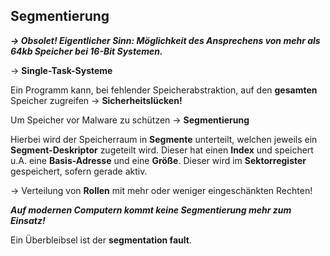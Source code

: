 ## Segmentierung

***-> Obsolet! Eigentlicher Sinn: Möglichkeit des Ansprechens von mehr als 64kb Speicher bei 16-Bit Systemen.***

-> **Single-Task-Systeme**

Ein Programm kann, bei fehlender Speicherabstraktion, auf den **gesamten** Speicher zugreifen -> **Sicherheitslücken!**

Um Speicher vor Malware zu schützen -> **Segmentierung**

Hierbei wird der Speicherraum in **Segmente** unterteilt, welchen jeweils ein **Segment-Deskriptor** zugeteilt wird. Dieser hat einen **Index** und speichert u.A. eine **Basis-Adresse** und eine **Größe**. Dieser wird im **Sektorregister** gespeichert, sofern gerade aktiv.

 -> Verteilung von **Rollen** mit mehr oder weniger eingeschänkten Rechten!

***Auf modernen Computern kommt keine Segmentierung mehr zum Einsatz!***

Ein Überbleibsel ist der **segmentation fault**.